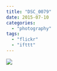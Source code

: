```yaml
---
title: "DSC_0079"
date: 2015-07-10
categories: 
  - "photography"
tags: 
  - "flickr"
  - "ifttt"
---
```


![](https://farm1.staticflickr.com/512/19576473702_4210899256_b.jpg)
